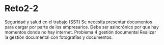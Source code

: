 # Reto2-2
Seguridad y salud en el trabajo (SST) Se necesita presentar documentos para cargar por parte de los empresarios. Debe ser asincrónico por que hay momentos donde no hay internet.  Problema 4 gestión documental Realizar la gestión documental con fotografías y documentos. 
